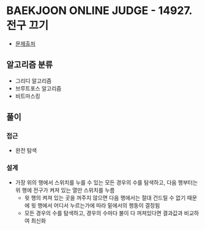 # BAEKJOON ONLINE JUDGE - 14927. 전구 끄기

- [문제출처](https://www.acmicpc.net/problem/14927 '14927. 전구 끄기')

## 알고리즘 분류

- 그리디 알고리즘
- 브루트포스 알고리즘
- 비트마스킹

## 풀이

### 접근

- 완전 탐색

### 설계

- 가장 위의 행에서 스위치를 누를 수 있는 모든 경우의 수를 탐색하고, 다음 행부터는 위 행에 전구가 켜져 있는 열만 스위치를 누름
  - 윗 행의 켜져 있는 곳을 꺼주지 않으면 다음 행에서는 절대 건드릴 수 없기 때문에 윗 행에서 어디서 누르는가에 따라 밑에서의 행동이 결정됨
  - 모든 경우의 수를 탐색하고, 경우의 수마다 불이 다 꺼져있다면 결과값과 비교하여 최신화
